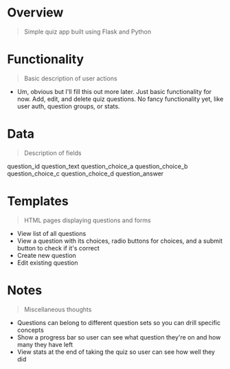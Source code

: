 # Overview
> Simple quiz app built using Flask and Python


# Functionality
> Basic description of user actions

- Um, obvious but I'll fill this out more later.  Just basic functionality for now.  Add, edit, and delete quiz questions.  No fancy functionality yet, like user auth, question groups, or stats.

# Data
> Description of fields 

question_id
question_text
question_choice_a
question_choice_b
question_choice_c
question_choice_d
question_answer

# Templates
> HTML pages displaying questions and forms

- View list of all questions
- View a question with its choices, radio buttons for choices, and a submit button to check if it's correct
- Create new question
- Edit existing question


# Notes
> Miscellaneous thoughts

- Questions can belong to different question sets so you can drill specific concepts
- Show a progress bar so user can see what question they're on and how many they have left
- View stats at the end of taking the quiz so user can see how well they did
